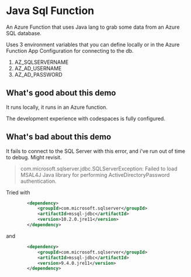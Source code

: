 # Java Sql Function

An Azure Function that uses Java lang to grab some data from an Azure SQL database.

Uses 3 environment variables that you can define locally or in the Azure Function App Configuration for connecting to the db.
1. AZ_SQLSERVERNAME
2. AZ_AD_USERNAME
3. AZ_AD_PASSWORD

## What's good about this demo

It runs locally, it runs in an Azure function.

The development experience with codespaces is fully configured.

## What's bad about this demo

It fails to connect to the SQL Server with this error, and i've run out of time to debug. Might revisit.

> com.microsoft.sqlserver.jdbc.SQLServerException: Failed to load MSAL4J Java library for performing ActiveDirectoryPassword authentication.

Tried with

```xml
        <dependency>
            <groupId>com.microsoft.sqlserver</groupId>
            <artifactId>mssql-jdbc</artifactId>
            <version>10.2.0.jre11</version>
        </dependency>
```

and 

```xml
        <dependency>
            <groupId>com.microsoft.sqlserver</groupId>
            <artifactId>mssql-jdbc</artifactId>
            <version>9.4.0.jre11</version>
        </dependency>
```

